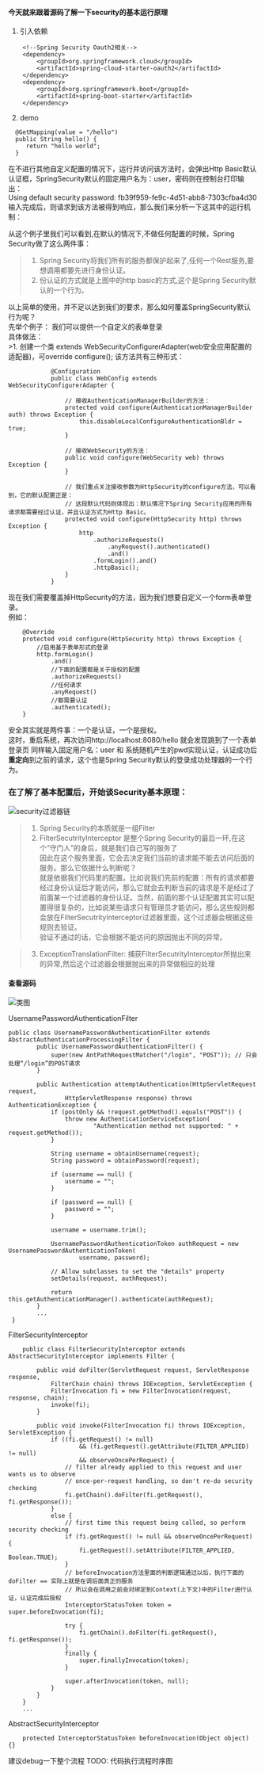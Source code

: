 #### 今天就来跟着源码了解一下security的基本运行原理  

1. 引入依赖  
```  
    <!--Spring Security Oauth2相关-->
    <dependency>
        <groupId>org.springframework.cloud</groupId>
        <artifactId>spring-cloud-starter-oauth2</artifactId>
    </dependency>
    <dependency>
        <groupId>org.springframework.boot</groupId>
        <artifactId>spring-boot-starter</artifactId>
    </dependency>  
```  
2. demo  
```  
  @GetMapping(value = "/hello")
  public String hello() {
     return "hello world";
  }  
```  

在不进行其他自定义配置的情况下，运行并访问该方法时，会弹出Http Basic默认认证框，SpringSecurity默认的固定用户名为：user，密码则在控制台打印输出：  
Using default security password: fb39f959-fe9c-4d51-abb8-7303cfba4d30  
输入完成后，则请求到该方法被得到响应，那么我们来分析一下这其中的运行机制：  

从这个例子里我们可以看到,在默认的情况下,不做任何配置的时候，Spring Security做了这么两件事：  
>1. Spring Security将我们所有的服务都保护起来了,任何一个Rest服务,要想调用都要先进行身份认证。  
>2. 份认证的方式就是上图中的http basic的方式,这个是Spring Security默认的一个行为。  

以上简单的使用，并不足以达到我们的要求，那么如何覆盖SpringSecurity默认行为呢？  
先举个例子： 我们可以提供一个自定义的表单登录  
具体做法：  
    >1. 创建一个类 extends WebSecurityConfigurerAdapter(web安全应用配置的适配器)，可override configure(); 该方法共有三种形式：  
    
```    
            @Configuration
            public class WebConfig extends WebSecurityConfigurerAdapter {
                
                // 接收AuthenticationManagerBuilder的方法：
                protected void configure(AuthenticationManagerBuilder auth) throws Exception {
                    this.disableLocalConfigureAuthenticationBldr = true;
                }
                
                // 接收WebSecurity的方法：
                public void configure(WebSecurity web) throws Exception {
                }  
                
                // 我们重点关注接收参数为HttpSecurity的configure方法，可以看到，它的默认配置正是：
                // 这段默认代码则体现出：默认情况下Spring Security应用的所有请求都需要经过认证，并且认证方式为Http Basic。
                protected void configure(HttpSecurity http) throws Exception {
                    http
                        .authorizeRequests()
                            .anyRequest().authenticated()
                            .and()
                        .formLogin().and()
                        .httpBasic();
                }
            }  
```  
现在我们需要覆盖掉HttpSecurity的方法，因为我们想要自定义一个form表单登录。  
例如：  
```  
    @Override
    protected void configure(HttpSecurity http) throws Exception {
        //启用基于表单形式的登录
        http.formLogin()
            .and()
            //下面的配置都是关于授权的配置
            .authorizeRequests()
            //任何请求
            .anyRequest()
            //都需要认证
            .authenticated();
    }  
```  
安全其实就是两件事：一个是认证，一个是授权。  
这时，重启系统，再次访问http://localhost:8080/hello 就会发现跳到了一个表单登录页  同样输入固定用户名：user 和 系统随机产生的pwd实现认证，认证成功后**重定向**到之前的请求，这个也是Spring Security默认的登录成功处理器的一个行为。  

### 在了解了基本配置后，开始谈Security基本原理：  

![security过滤器链](https://github.com/momokanni/SecurityGroup/blob/master/img/2018429172853.png)  

>1. Spring Security的本质就是一组Filter  
>2. FilterSecutrityInterceptor 是整个Spring Security的最后一环,在这个“守门人”的身后，就是我们自己写的服务了  
    因此在这个服务里面，它会去决定我们当前的请求能不能去访问后面的服务。那么它依据什么判断呢？  
    就是依据我们代码里的配置。比如说我们先前的配置：所有的请求都要经过身份认证后才能访问，那么它就会去判断当前的请求是不是经过了前面某一个过滤器的身份认证。当然，前面的那个认证配置其实可以配置得很复杂的，比如说某些请求只有管理员才能访问，那么这些规则都会放在FilterSecutrityInterceptor过滤器里面，这个过滤器会根据这些规则去验证。  
    验证不通过的话，它会根据不能访问的原因抛出不同的异常。  
    
>3. ExceptionTranslationFilter: 捕获FilterSecutrityInterceptor所抛出来的异常,然后这个过滤器会根据抛出来的异常做相应的处理  


#### 查看源码  

![类图](https://github.com/momokanni/SecurityGroup/blob/master/img/security-authentication-Diagram.png)  

UsernamePasswordAuthenticationFilter  
```  
public class UsernamePasswordAuthenticationFilter extends AbstractAuthenticationProcessingFilter {
        public UsernamePasswordAuthenticationFilter() {
            super(new AntPathRequestMatcher("/login", "POST")); // 只会处理“/login”的POST请求
        }

        public Authentication attemptAuthentication(HttpServletRequest request,
                HttpServletResponse response) throws AuthenticationException {
            if (postOnly && !request.getMethod().equals("POST")) {
                throw new AuthenticationServiceException(
                        "Authentication method not supported: " + request.getMethod());
            }

            String username = obtainUsername(request);
            String password = obtainPassword(request);

            if (username == null) {
                username = "";
            }

            if (password == null) {
                password = "";
            }

            username = username.trim();

            UsernamePasswordAuthenticationToken authRequest = new UsernamePasswordAuthenticationToken(
                    username, password);

            // Allow subclasses to set the "details" property
            setDetails(request, authRequest);

            return this.getAuthenticationManager().authenticate(authRequest);
        }  
        ...
 }
```  

FilterSecurityInterceptor  
```  
    public class FilterSecurityInterceptor extends AbstractSecurityInterceptor implements Filter {  
        
        public void doFilter(ServletRequest request, ServletResponse response,
			FilterChain chain) throws IOException, ServletException {
            FilterInvocation fi = new FilterInvocation(request, response, chain);
            invoke(fi);
        }
    
        public void invoke(FilterInvocation fi) throws IOException, ServletException {
            if ((fi.getRequest() != null)
                    && (fi.getRequest().getAttribute(FILTER_APPLIED) != null)
                    && observeOncePerRequest) {
                // filter already applied to this request and user wants us to observe
                // once-per-request handling, so don't re-do security checking
                fi.getChain().doFilter(fi.getRequest(), fi.getResponse());
            }
            else {
                // first time this request being called, so perform security checking
                if (fi.getRequest() != null && observeOncePerRequest) {
                    fi.getRequest().setAttribute(FILTER_APPLIED, Boolean.TRUE);
                }
                // beforeInvocation方法里面的判断逻辑通过以后，执行下面的doFilter == 实际上就是在调后面真正的服务
                // 所以会在调用之前会对绑定到Context(上下文)中的Filter进行认证，认证完成后授权
                InterceptorStatusToken token = super.beforeInvocation(fi); 

                try {
                    fi.getChain().doFilter(fi.getRequest(), fi.getResponse());
                }
                finally {
                    super.finallyInvocation(token);
                }

                super.afterInvocation(token, null);
            }
        }
    }
    ...
```
AbstractSecurityInterceptor  
```  
    protected InterceptorStatusToken beforeInvocation(Object object) {}
```  

建议debug一下整个流程 TODO: 代码执行流程时序图  



